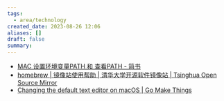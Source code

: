 ```yaml
---
tags:
  - area/technology
created_date: 2023-08-26 12:06
aliases: []
draft: false
summary:
---
```


- [MAC 设置环境变量PATH 和 查看PATH - 简书](https://www.jianshu.com/p/acb1f062a925)
- [homebrew | 镜像站使用帮助 | 清华大学开源软件镜像站 | Tsinghua Open Source Mirror](https://mirrors.tuna.tsinghua.edu.cn/help/homebrew/)
- [Changing the default text editor on macOS | Go Make Things](https://gomakethings.com/changing-the-default-text-editor-on-macos/)
